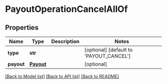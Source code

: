 # PayoutOperationCancelAllOf

## Properties
Name | Type | Description | Notes
------------ | ------------- | ------------- | -------------
**type** | **str** |  | [optional] [default to 'PAYOUT_CANCEL']
**payout** | [**Payout**](Payout.md) |  | [optional] 

[[Back to Model list]](../README.md#documentation-for-models) [[Back to API list]](../README.md#documentation-for-api-endpoints) [[Back to README]](../README.md)


